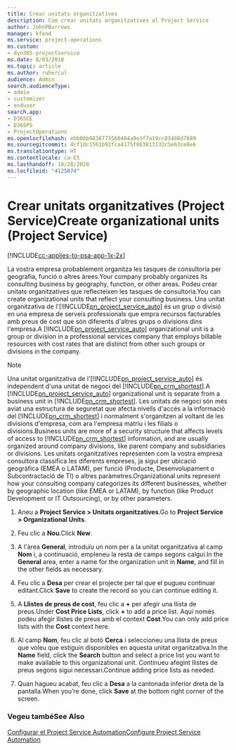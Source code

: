 ```yaml
---
title: Crear unitats organitzatives
description: Com crear unitats organitzatives al Project Service
author: JohnPBurrows
manager: kfend
ms.service: project-operations
ms.custom:
- dyn365-projectservice
ms.date: 8/03/2018
ms.topic: article
ms.author: ruhercul
audience: Admin
search.audienceType:
- admin
- customizer
- enduser
search.app:
- D365CE
- D365PS
- ProjectOperations
ms.openlocfilehash: ebb00b9838773560404a9e3f7a19cc83408d7889
ms.sourcegitcommit: 4cf1dc1561b92fca4175f0b3813133c5e63ce8e6
ms.translationtype: HT
ms.contentlocale: ca-ES
ms.lasthandoff: 10/28/2020
ms.locfileid: "4125074"
---
```

# <a name="create-organizational-units-project-service"></a><span data-ttu-id="c5054-103">Crear unitats organitzatives (Project Service)</span><span class="sxs-lookup"><span data-stu-id="c5054-103">Create organizational units (Project Service)</span></span>

[!INCLUDE[cc-applies-to-psa-app-1x-2x](../includes/cc-applies-to-psa-app-1x-2x.md)]

<span data-ttu-id="c5054-104">La vostra empresa probablement organitza les tasques de consultoria per geografia, funció o altres àrees.</span><span class="sxs-lookup"><span data-stu-id="c5054-104">Your company probably organizes its consulting business by geography, function, or other areas.</span></span> <span data-ttu-id="c5054-105">Podeu crear unitats organitzatives que reflecteixen les tasques de consultoria.</span><span class="sxs-lookup"><span data-stu-id="c5054-105">You can create organizational units that reflect your consulting business.</span></span> <span data-ttu-id="c5054-106">Una unitat organitzativa de l'[!INCLUDE[pn_project_service_auto](../includes/pn-project-service-auto.md)] és un grup o divisió en una empresa de serveis professionals que empra recursos facturables amb preus de cost que són diferents d'altres grups o divisions dins l'empresa.</span><span class="sxs-lookup"><span data-stu-id="c5054-106">A [!INCLUDE[pn_project_service_auto](../includes/pn-project-service-auto.md)] organizational unit is a group or division in a professional services company that employs billable resources with cost rates that are distinct from other such groups or divisions in the company.</span></span>  
  
> [!NOTE]
>  <span data-ttu-id="c5054-107">Una unitat organitzativa de l'[!INCLUDE[pn_project_service_auto](../includes/pn-project-service-auto.md)] és independent d'una unitat de negoci del [!INCLUDE[pn_crm_shortest](../includes/pn-crm-shortest.md)].</span><span class="sxs-lookup"><span data-stu-id="c5054-107">A [!INCLUDE[pn_project_service_auto](../includes/pn-project-service-auto.md)] organizational unit is separate from a business unit in [!INCLUDE[pn_crm_shortest](../includes/pn-crm-shortest.md)].</span></span> <span data-ttu-id="c5054-108">Les unitats de negoci són més aviat una estructura de seguretat que afecta nivells d'accés a la informació del [!INCLUDE[pn_crm_shortest](../includes/pn-crm-shortest.md)] i normalment s'organitzen al voltant de les divisions d'empresa, com ara l'empresa matriu i les filials o divisions.</span><span class="sxs-lookup"><span data-stu-id="c5054-108">Business units are more of a security structure that affects levels of access to [!INCLUDE[pn_crm_shortest](../includes/pn-crm-shortest.md)] information, and are usually organized around company divisions, like parent company and subsidiaries or divisions.</span></span> <span data-ttu-id="c5054-109">Les unitats organitzatives representen com la vostra empresa consultora classifica les diferents empreses, ja sigui per ubicació geogràfica (EMEA o LATAM), per funció (Producte, Desenvolupament o Subcontractació de TI) o altres paràmetres.</span><span class="sxs-lookup"><span data-stu-id="c5054-109">Organizational units represent how your consulting company categorizes its different businesses, whether by geographic location (like EMEA or LATAM), by function (like Product Development or IT Outsourcing), or by other parameters.</span></span>  
  
1.  <span data-ttu-id="c5054-110">Aneu a **Project Service > Unitats organitzatives**.</span><span class="sxs-lookup"><span data-stu-id="c5054-110">Go to **Project Service > Organizational Units**.</span></span>  
  
2.  <span data-ttu-id="c5054-111">Feu clic a **Nou**.</span><span class="sxs-lookup"><span data-stu-id="c5054-111">Click **New**.</span></span>  
  
3.  <span data-ttu-id="c5054-112">A l'àrea **General**, introduïu un nom per a la unitat organitzativa al camp **Nom** i, a continuació, empleneu la resta de camps segons calgui.</span><span class="sxs-lookup"><span data-stu-id="c5054-112">In the **General** area, enter a name for the organization unit in **Name**, and fill in the other fields as necessary.</span></span>  
  
4.  <span data-ttu-id="c5054-113">Feu clic a **Desa** per crear el projecte per tal que el pugueu continuar editant.</span><span class="sxs-lookup"><span data-stu-id="c5054-113">Click **Save** to create the record so you can continue editing it.</span></span>  
  
5.  <span data-ttu-id="c5054-114">A **Llistes de preus de cost**, feu clic a **+** per afegir una llista de preus.</span><span class="sxs-lookup"><span data-stu-id="c5054-114">Under **Cost Price Lists**, click **+** to add a price list.</span></span> <span data-ttu-id="c5054-115">Aquí només podeu afegir llistes de preus amb el context **Cost**.</span><span class="sxs-lookup"><span data-stu-id="c5054-115">You can only add price lists with the **Cost** context here.</span></span>  
  
6.  <span data-ttu-id="c5054-116">Al camp **Nom**, feu clic al botó **Cerca** i seleccioneu una llista de preus que voleu que estiguin disponibles en aquesta unitat organitzativa.</span><span class="sxs-lookup"><span data-stu-id="c5054-116">In the **Name** field, click the **Search** button and select a price list you want to make available to this organizational unit.</span></span> <span data-ttu-id="c5054-117">Continueu afegint llistes de preus segons sigui necessari.</span><span class="sxs-lookup"><span data-stu-id="c5054-117">Continue adding price lists as needed.</span></span>  
  
7.  <span data-ttu-id="c5054-118">Quan hagueu acabat, feu clic a **Desa** a la cantonada inferior dreta de la pantalla.</span><span class="sxs-lookup"><span data-stu-id="c5054-118">When you’re done, click **Save** at the bottom right corner of the screen.</span></span>  
  
### <a name="see-also"></a><span data-ttu-id="c5054-119">Vegeu també</span><span class="sxs-lookup"><span data-stu-id="c5054-119">See Also</span></span>  
 [<span data-ttu-id="c5054-120">Configurar el Project Service Automation</span><span class="sxs-lookup"><span data-stu-id="c5054-120">Configure Project Service Automation</span></span>](../psa/configure.md)
